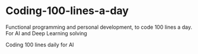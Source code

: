 # Coding-100-lines-a-day
Functional programming and personal development, to code 100 lines a day. For AI and Deep Learning solving 

Coding 100 lines daily for AI 
